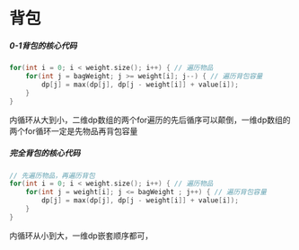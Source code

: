 # 背包

##### 0-1背包的核心代码

```cpp
for(int i = 0; i < weight.size(); i++) { // 遍历物品
    for(int j = bagWeight; j >= weight[i]; j--) { // 遍历背包容量
        dp[j] = max(dp[j], dp[j - weight[i]] + value[i]);
    }
}
```

内循环从大到小，二维dp数组的两个for遍历的先后循序可以颠倒，一维dp数组的两个for循环一定是先物品再背包容量

##### 完全背包的核心代码

```cpp
// 先遍历物品，再遍历背包
for(int i = 0; i < weight.size(); i++) { // 遍历物品
    for(int j = weight[i]; j <= bagWeight ; j++) { // 遍历背包容量
        dp[j] = max(dp[j], dp[j - weight[i]] + value[i]);
    }
}
```

内循环从小到大，一维dp嵌套顺序都可，



